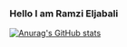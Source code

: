 ### Hello I am Ramzi Eljabali

[![Anurag's GitHub stats](https://github-readme-stats.vercel.app/api?username=RamziJabali&show_icons=true)](https://github.com/anuraghazra/github-readme-stats)


<!--
**RamziJabali/RamziJabali** is a ✨ _special_ ✨ repository because its `README.md` (this file) appears on your GitHub profile.

Here are some ideas to get you started:

- 🔭 I’m currently working on ...
- 🌱 I’m currently learning ...
- 👯 I’m looking to collaborate on ...
- 🤔 I’m looking for help with ...
- 💬 Ask me about ...
- 📫 How to reach me: ...

- ⚡ Fun fact: ...
-->
